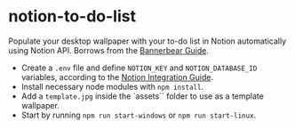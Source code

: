 # notion-to-do-list

Populate your desktop wallpaper with your to-do list in Notion automatically using Notion API. Borrows from the [Bannerbear Guide](https://www.bannerbear.com/blog/how-to-set-your-notion-to-do-list-as-desktop-wallpaper-automatically-free-notion-template/).

- Create a `.env` file and define `NOTION_KEY` and `NOTION_DATABASE_ID` variables, according to the [Notion Integration Guide](https://developers.notion.com/docs/create-a-notion-integration).
- Install necessary node modules with `npm install`.
- Add a `template.jpg` inside the `assets`` folder to use as a template wallpaper.
- Start by running `npm run start-windows` or `npm run start-linux`.
